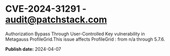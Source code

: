# CVE-2024-31291 - audit@patchstack.com

Authorization Bypass Through User-Controlled Key vulnerability in Metagauss ProfileGrid.This issue affects ProfileGrid : from n/a through 5.7.6.



**Publish date:** 2024-04-07
